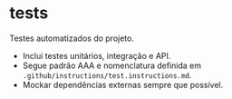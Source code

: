 # tests

Testes automatizados do projeto.

- Inclui testes unitários, integração e API.
- Segue padrão AAA e nomenclatura definida em `.github/instructions/test.instructions.md`.
- Mockar dependências externas sempre que possível.
